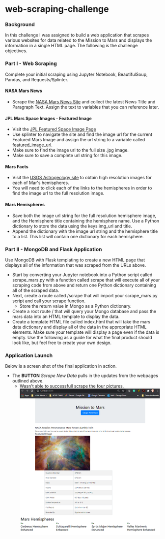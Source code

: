 # web-scraping-challenge

### Background
In this challenge I was assigned to build a web application that scrapes various websites for data related to the Mission to Mars and displays the information in a single HTML page. The following is the challenge objectives.


### Part I - Web Scraping
Complete your initial scraping using Jupyter Notebook, BeautifulSoup, Pandas, and Requests/Splinter.

#### NASA Mars News
* Scrape the [NASA Mars News Site](https://mars.nasa.gov/news/) and collect the latest News Title and Paragraph Text. Assign the text to variables that you can reference later.

#### JPL Mars Space Images - Featured Image
* Visit the [JPL Featured Space Image Page](https://www.jpl.nasa.gov/spaceimages/?search=&category=Mars)
* Use splinter to navigate the site and find the image url for the current Featured Mars Image and assign the url string to a variable called featured_image_url.
* Make sure to find the image url to the full size .jpg image.
* Make sure to save a complete url string for this image.

#### Mars Facts
* Visit the [USGS Astrogeology site](https://astrogeology.usgs.gov/search/results?q=hemisphere+enhanced&k1=target&v1=Mars) to obtain high resolution images for each of Mar's hemispheres.
* You will need to click each of the links to the hemispheres in order to find the image url to the full resolution image.

#### Mars Hemispheres
* Save both the image url string for the full resolution hemisphere image, and the Hemisphere title containing the hemisphere name. Use a Python dictionary to store the data using the keys img_url and title.
* Append the dictionary with the image url string and the hemisphere title to a list. This list will contain one dictionary for each hemisphere.


### Part II - MongoDB and Flask Application
Use MongoDB with Flask templating to create a new HTML page that displays all of the information that was scraped from the URLs above.
* Start by converting your Jupyter notebook into a Python script called scrape_mars.py with a function called scrape that will execute all of your scraping code from above and return one Python dictionary containing all of the scraped data.
* Next, create a route called /scrape that will import your scrape_mars.py script and call your scrape function.
    * Store the return value in Mongo as a Python dictionary.
* Create a root route / that will query your Mongo database and pass the mars data into an HTML template to display the data.
* Create a template HTML file called index.html that will take the mars data dictionary and display all of the data in the appropriate HTML elements. Make sure your template will display a page even if the data is empty. Use the following as a guide for what the final product should look like, but feel free to create your own design.

### Application Launch
Below is a screen shot of the final application in action.
* The **BUTTON** *Scrape New Data* pulls in the updates from the webpages outlined above. 
    * Wasn't able to successfull scrape the four pictures. 
![Final_App_Pic](final_application_screenshot.png)